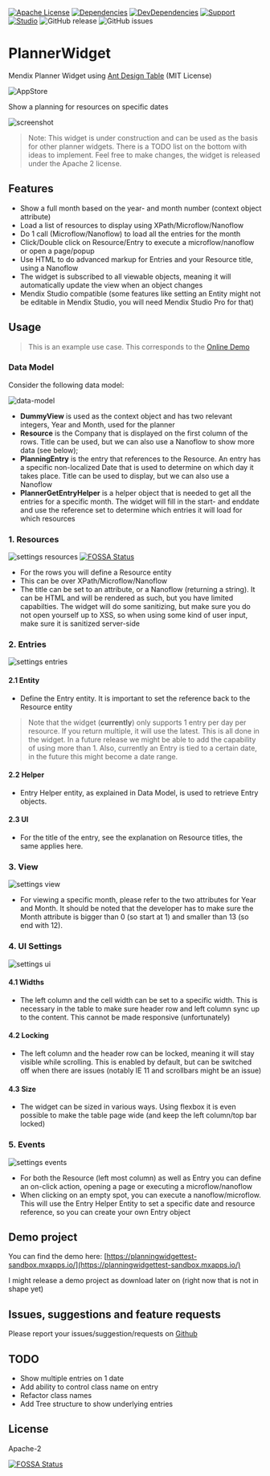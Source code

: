 [![Apache License](https://img.shields.io/badge/license-Apache%202.0-orange.svg)](http://www.apache.org/licenses/LICENSE-2.0)
[![Dependencies](https://david-dm.org/JelteMX/mendix-planner-widget.svg)]([https://david-dm.org/JelteMX/mendix-planner-widget](https://david-dm.org/JelteMX/mendix-planner-widget))
[![DevDependencies](https://david-dm.org/JelteMX/mendix-planner-widget/dev-status.svg)]([https://david-dm.org/JelteMX/mendix-planner-widget?type=dev](https://david-dm.org/JelteMX/mendix-planner-widget?type=dev))
[![Support](https://img.shields.io/badge/Support-Community%20(no%20active%20support)-orange.svg)](https://docs.mendix.com/developerportal/app-store/app-store-content-support)
[![Studio](https://img.shields.io/badge/Studio%20version-8.0%2B-blue.svg)](https://appstore.home.mendix.com/link/modeler/)
![GitHub release](https://img.shields.io/github/release/JelteMX/mendix-planner-widget)
![GitHub issues](https://img.shields.io/github/issues/JelteMX/mendix-planner-widget)

# PlannerWidget

Mendix Planner Widget using [Ant Design Table](https://ant.design/components/table/) (MIT License)

![AppStore](/assets/AppStoreIcon.png)

Show a planning for resources on specific dates

![screenshot](/assets/screenshot.png)

> Note: This widget is under construction and can be used as the basis for other planner widgets. There is a TODO list on the bottom with ideas to implement. Feel free to make changes, the widget is released under the Apache 2 license.

## Features

- Show a full month based on the year- and month number (context object attribute)
- Load a list of resources to display using XPath/Microflow/Nanoflow
- Do 1 call (Microflow/Nanoflow) to load all the entries for the month
- Click/Double click on Resource/Entry to execute a microflow/nanoflow or open a page/popup
- Use HTML to do advanced markup for Entries and your Resource title, using a Nanoflow
- The widget is subscribed to all viewable objects, meaning it will automatically update the view when an object changes
- Mendix Studio compatible (some features like setting an Entity might not be editable in Mendix Studio, you will need Mendix Studio Pro for that)

## Usage

> This is an example use case. This corresponds to the [Online Demo](https://planningwidgettest-sandbox.mxapps.io/)

### Data Model

Consider the following data model:

![data-model](/assets/datamodel.png)

- **DummyView** is used as the context object and has two relevant integers, Year and Month, used for the planner
- **Resource** is the Company that is displayed on the first column of the rows. Title can be used, but we can also use a Nanoflow to show more data (see below);
- **PlanningEntry** is the entry that references to the Resource. An entry has a specific non-localized Date that is used to determine on which day it takes place. Title can be used to display, but we can also use a Nanoflow
- **PlannerGetEntryHelper** is a helper object that is needed to get all the entries for a specific month. The widget will fill in the start- and enddate and use the reference set to determine which entries it will load for which resources

### 1. Resources

![settings resources](/assets/settings_1_resources.png)
[![FOSSA Status](https://app.fossa.com/api/projects/git%2Bgithub.com%2FJelteMX%2Fmendix-planner-widget.svg?type=shield)](https://app.fossa.com/projects/git%2Bgithub.com%2FJelteMX%2Fmendix-planner-widget?ref=badge_shield)

- For the rows you will define a Resource entity
- This can be over XPath/Microflow/Nanoflow
- The title can be set to an attribute, or a Nanoflow (returning a string). It can be HTML and will be rendered as such, but you have limited capabilties. The widget will do some sanitizing, but make sure you do not open yourself up to XSS, so when using some kind of user input, make sure it is sanitized server-side

### 2. Entries

![settings entries](/assets/settings_2_entries.png)

#### 2.1 Entity
- Define the Entry entity. It is important to set the reference back to the Resource entity

> Note that the widget (**currently**) only supports 1 entry per day per resource. If you return multiple, it will use the latest. This is all done in the widget. In a future release we might be able to add the capability of using more than 1. Also, currently an Entry is tied to a certain date, in the future this might become a date range.

#### 2.2 Helper
- Entry Helper entity, as explained in Data Model, is used to retrieve Entry objects.

#### 2.3 UI
- For the title of the entry, see the explanation on Resource titles, the same applies here.

### 3. View

![settings view](/assets/settings_3_view.png)

- For viewing a specific month, please refer to the two attributes for Year and Month. It should be noted that the developer has to make sure the Month attribute is bigger than 0 (so start at 1) and smaller than 13 (so end with 12).

### 4. UI Settings

![settings ui](/assets/settings_4_uisettings.png)

#### 4.1 Widths

- The left column and the cell width can be set to a specific width. This is necessary in the table to make sure header row and left column sync up to the content. This cannot be made responsive (unfortunately)

#### 4.2 Locking

- The left column and the header row can be locked, meaning it will stay visible while scrolling. This is enabled by default, but can be switched off when there are issues (notably IE 11 and scrollbars might be an issue)

#### 4.3 Size

- The widget can be sized in various ways. Using flexbox it is even possible to make the table page wide (and keep the left column/top bar locked)

### 5. Events

![settings events](/assets/settings_5_events.png)

- For both the Resource (left most column) as well as Entry you can define an on-click action, opening a page or executing a microflow/nanoflow
- When clicking on an empty spot, you can execute a nanoflow/microflow. This will use the Entry Helper Entity to set a specific date and resource reference, so you can create your own Entry object

## Demo project

You can find the demo here: [https://planningwidgettest-sandbox.mxapps.io/](https://planningwidgettest-sandbox.mxapps.io/)

I might release a demo project as download later on (right now that is not in shape yet)

## Issues, suggestions and feature requests

Please report your issues/suggestion/requests on [Github](https://github.com/JelteMX/mendix-planner-widget/issues)

## TODO

- Show multiple entries on 1 date
- Add ability to control class name on entry
- Refactor class names
- Add Tree structure to show underlying entries

## License

Apache-2


[![FOSSA Status](https://app.fossa.com/api/projects/git%2Bgithub.com%2FJelteMX%2Fmendix-planner-widget.svg?type=large)](https://app.fossa.com/projects/git%2Bgithub.com%2FJelteMX%2Fmendix-planner-widget?ref=badge_large)